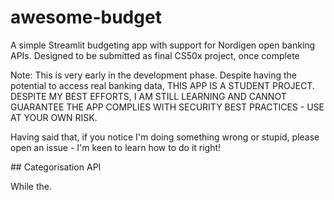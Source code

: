 # awesome-budget

A simple Streamlit budgeting app with support for Nordigen open banking APIs.
Designed to be submitted as final CS50x project, once complete 

Note: This is very early in the development phase.
Despite having the potential to access real banking data,
THIS APP IS A STUDENT PROJECT. DESPITE MY BEST EFFORTS, I AM STILL LEARNING AND CANNOT GUARANTEE THE APP COMPLIES WITH SECURITY BEST PRACTICES - USE AT YOUR OWN RISK.

Having said that, if you notice I'm doing something wrong or stupid, please open an issue - I'm keen to learn how to do it right!

## Categorisation API 

While the. 
